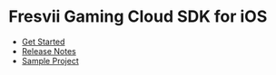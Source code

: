 # Fresvii Gaming Cloud SDK for iOS

* [Get Started](GetStarted.md)
* [Release Notes](Release_Note.md)
* [Sample Project](https://github.com/fresvii/gaming-cloud-sdk-android-documents/raw/master/sample-project/fresvii-sdk-android-0.1.0-SampleProject.zip)